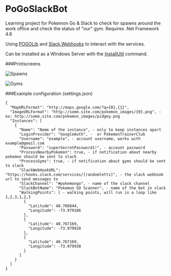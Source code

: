 # PoGoSlackBot

Learning project for Pokemon Go & Slack to check for spawns around the work office and check the status of "our" gym.
Requires .Net Framework 4.6

Using [POGOLib](https://github.com/AeonLucid/POGOLib) and [Slack.Webhooks](https://github.com/nerdfury/Slack.Webhooks) to interact with the services.

Can be installed as a Windows Server with the [InstallUtil](https://msdn.microsoft.com/en-us/library/sd8zc8ha(v=vs.110).aspx) command.

###Printscreens

![Spawns](http://pokemon.trembon.se/slackbot1.png)

![Gyms](http://pokemon.trembon.se/slackbot2.png)


###Example configuration (settings.json)
```
{
  "MapURLFormat": "http://maps.google.com/?q={0},{1}",
  "ImageURLFormat": "http://some.site.com/pokemon_images/{0}.png", - ex: http://some.site.com/pokemon_images/pidgey.png
  "Instances": [
    {
      "Name": "Name of the instance", - only to keep instances apart
      "LoginProvider": "GoogleAuth", -  or PokemonTrainerClub
      "Username": "example", - account username, works with example@gmail.com
      "Password": "superSecretPassword1!", - account password
      "ProcessNearbyPokemon": true, - if notification about nearby pokemon should be sent to slack
      "ProcessGyms": true, - if notification about gyms should be sent to slack
      "SlackWebHookURL": "https://hooks.slack.com/services/[randomletts]", - the slack webhook url to send messages to
      "SlackChannel": "#pokemongo", - name of the slack channel
      "SlackBotName": "Pokemon GO Scanner", - name of the bot in slack
      "WalkingPoints": [ - walking points, will run in a loop like 1,2,3,1,2,3
        {
          "Latitude": 40.766844,
          "Longitude": -73.979166
        },
        {
          "Latitude": 40.767169,
          "Longitude": -73.979928
        },
        {
          "Latitude": 40.767169,
          "Longitude": -73.979938
        }
      ]
    }
  ]
}
```
